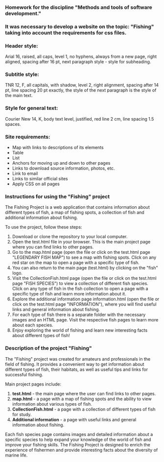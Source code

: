 ### Homework for the discipline "Methods and tools of software development."
### It was necessary to develop a website on the topic: "Fishing" taking into account the requirements for css files.

### Header style:
Arial 16, raised, all caps, level 1, no hyphens, always from a new page, right aligned, spacing after 16 pt, next paragraph style - style for subheading.

### Subtitle style:
TNR 12, F, all capitals, with shadow, level 2, right alignment, spacing after 14 pt, line spacing 20 pt exactly, the style of the next paragraph is the style of the main text.

### Style for general text:
Courier New 14, K, body text level, justified, red line 2 cm, line spacing 1.5 spaces.

### Site requirements:
- Map with links to descriptions of its elements
- Table
- List
- Anchors for moving up and down to other pages
- Links to download source information, photos, etc.
- Link to email
- Links to similar official sites
- Apply CSS on all pages

### Instructions for using the "Fishing" project

The Fishing Project is a web application that contains information about different types of fish, a map of fishing spots, a collection of fish and additional information about fishing.

To use the project, follow these steps:
1. Download or clone the repository to your local computer.
2. Open the test.html file in your browser. This is the main project page where you can find links to other pages.
3. Go to the map.html page (open the file or click on the test.html page "LEGENDARY FISH MAP") to see a map with fishing spots. Click on any red star on the map to open a page with a specific type of fish.
4. You can also return to the main page (test.html) by clicking on the "fish" logo.
5. Visit the CollectionFish.html page (open the file or click on the test.html page "FISH SPECIES") to view a collection of different fish species. Click on any type of fish in the fish collection to open a page with a specific type of fish and learn more information about it.
6. Explore the additional information page information.html (open the file or click on the test.html page "INFORMATION"), where you will find useful links and general information about fishing.
7. For each type of fish there is a separate folder with the necessary images and an HTML page. Visit the respective fish pages to learn more about each species.
8. Enjoy exploring the world of fishing and learn new interesting facts about different types of fish!

### Description of the project "Fishing"

The "Fishing" project was created for amateurs and professionals in the field of fishing. It provides a convenient way to get information about different types of fish, their habitats, as well as useful tips and links for successful fishing.

Main project pages include:
1. **test.html** - the main page where the user can find links to other pages.
2. **map.html** - a page with a map of fishing spots and the ability to view information about various types of fish.
3. **CollectionFish.html** - a page with a collection of different types of fish for study.
4. **Additional information** - a page with useful links and general information about fishing.

Each fish species page contains images and detailed information about a specific species to help expand your knowledge of the world of fish and improve your fishing skills.
The Fishing Project is designed to enrich the experience of fishermen and provide interesting facts about the diversity of marine life.
